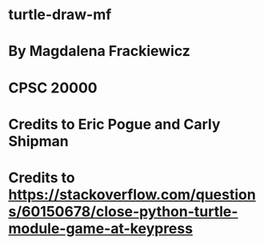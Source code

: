 # turtle-draw-mf
# By Magdalena Frackiewicz 
# CPSC 20000
# Credits to Eric Pogue and Carly Shipman
# Credits to https://stackoverflow.com/questions/60150678/close-python-turtle-module-game-at-keypress 

